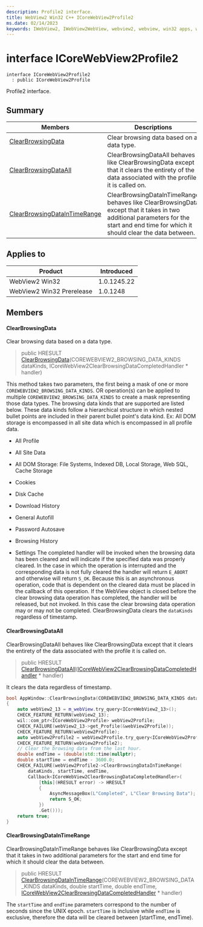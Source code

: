 ```yaml
---
description: Profile2 interface.
title: WebView2 Win32 C++ ICoreWebView2Profile2
ms.date: 02/14/2023
keywords: IWebView2, IWebView2WebView, webview2, webview, win32 apps, win32, edge, ICoreWebView2, ICoreWebView2Controller, browser control, edge html, ICoreWebView2Profile2
---
```


# interface ICoreWebView2Profile2

```
interface ICoreWebView2Profile2
  : public ICoreWebView2Profile
```

Profile2 interface.

## Summary

 Members                        | Descriptions
--------------------------------|---------------------------------------------
[ClearBrowsingData](#clearbrowsingdata) | Clear browsing data based on a data type.
[ClearBrowsingDataAll](#clearbrowsingdataall) | ClearBrowsingDataAll behaves like ClearBrowsingData except that it clears the entirety of the data associated with the profile it is called on.
[ClearBrowsingDataInTimeRange](#clearbrowsingdataintimerange) | ClearBrowsingDataInTimeRange behaves like ClearBrowsingData except that it takes in two additional parameters for the start and end time for which it should clear the data between.

## Applies to

Product                         | Introduced
--------------------------------|---------------------------------------------
WebView2 Win32            |    1.0.1245.22
WebView2 Win32 Prerelease |    1.0.1248

## Members

#### ClearBrowsingData

Clear browsing data based on a data type.

> public HRESULT [ClearBrowsingData](#clearbrowsingdata)(COREWEBVIEW2_BROWSING_DATA_KINDS dataKinds, ICoreWebView2ClearBrowsingDataCompletedHandler * handler)

This method takes two parameters, the first being a mask of one or more `COREWEBVIEW2_BROWSING_DATA_KINDS`. OR operation(s) can be applied to multiple `COREWEBVIEW2_BROWSING_DATA_KINDS` to create a mask representing those data types. The browsing data kinds that are supported are listed below. These data kinds follow a hierarchical structure in which nested bullet points are included in their parent bullet point's data kind. Ex: All DOM storage is encompassed in all site data which is encompassed in all profile data.

* All Profile

* All Site Data

* All DOM Storage: File Systems, Indexed DB, Local Storage, Web SQL, Cache Storage

* Cookies

* Disk Cache

* Download History

* General Autofill

* Password Autosave

* Browsing History

* Settings The completed handler will be invoked when the browsing data has been cleared and will indicate if the specified data was properly cleared. In the case in which the operation is interrupted and the corresponding data is not fully cleared the handler will return `E_ABORT` and otherwise will return `S_OK`. Because this is an asynchronous operation, code that is dependent on the cleared data must be placed in the callback of this operation. If the WebView object is closed before the clear browsing data operation has completed, the handler will be released, but not invoked. In this case the clear browsing data operation may or may not be completed. ClearBrowsingData clears the `dataKinds` regardless of timestamp.

#### ClearBrowsingDataAll

ClearBrowsingDataAll behaves like ClearBrowsingData except that it clears the entirety of the data associated with the profile it is called on.

> public HRESULT [ClearBrowsingDataAll](#clearbrowsingdataall)([ICoreWebView2ClearBrowsingDataCompletedHandler](icorewebview2clearbrowsingdatacompletedhandler.md) * handler)

It clears the data regardless of timestamp.

```cpp
bool AppWindow::ClearBrowsingData(COREWEBVIEW2_BROWSING_DATA_KINDS dataKinds)
{
    auto webView2_13 = m_webView.try_query<ICoreWebView2_13>();
    CHECK_FEATURE_RETURN(webView2_13);
    wil::com_ptr<ICoreWebView2Profile> webView2Profile;
    CHECK_FAILURE(webView2_13->get_Profile(&webView2Profile));
    CHECK_FEATURE_RETURN(webView2Profile);
    auto webView2Profile2 = webView2Profile.try_query<ICoreWebView2Profile2>();
    CHECK_FEATURE_RETURN(webView2Profile2);
    // Clear the browsing data from the last hour.
    double endTime = (double)std::time(nullptr);
    double startTime = endTime - 3600.0;
    CHECK_FAILURE(webView2Profile2->ClearBrowsingDataInTimeRange(
        dataKinds, startTime, endTime,
        Callback<ICoreWebView2ClearBrowsingDataCompletedHandler>(
            [this](HRESULT error) -> HRESULT
            {
                AsyncMessageBox(L"Completed", L"Clear Browsing Data");
                return S_OK;
            })
            .Get()));
    return true;
}
```

#### ClearBrowsingDataInTimeRange

ClearBrowsingDataInTimeRange behaves like ClearBrowsingData except that it takes in two additional parameters for the start and end time for which it should clear the data between.

> public HRESULT [ClearBrowsingDataInTimeRange](#clearbrowsingdataintimerange)(COREWEBVIEW2_BROWSING_DATA_KINDS dataKinds, double startTime, double endTime, [ICoreWebView2ClearBrowsingDataCompletedHandler](icorewebview2clearbrowsingdatacompletedhandler.md) * handler)

The `startTime` and `endTime` parameters correspond to the number of seconds since the UNIX epoch. `startTime` is inclusive while `endTime` is exclusive, therefore the data will be cleared between [startTime, endTime).

